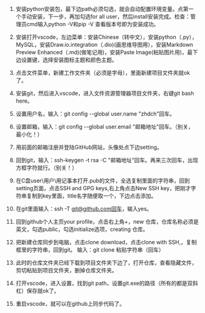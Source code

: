 1. 安装python安装包，最下边path必须勾选，就会自动配置环境变量。点第一个手动安装，下一步，再加勾选for all user，然后install安装完成。检查：管理员cmd输入python -V和pip -V
查看版本号即为安装成功。

2. 安装打开vscode，左边菜单：安装Chinese（转中文），安装python（.py），MySQL，安装Draw.io.integration（.dio)(画思维导图用），安装Markdown Preview Enhanced（.md)(做笔记用)，安装Paste Image(粘贴图片用)，最下边设置键，选择安装图标主题和颜色主题。

3. 点击文件菜单，新建工作文件夹（必须是字母），里面新建项目文件夹就ok了。

4. 安装git，然后进入vscode，进入文件资源管理器项目文件夹，右键git bash here。

5. 设置用户名，输入：git config --global user.name "zhdch"回车。
6. 设置邮箱，输入：git config --global user.email "邮箱地址"回车。（别关，最小化！）
8. 用前面的邮箱注册并登陆GitHub网站，头像处点下边setting。
9. 回到git，输入：ssh-keygen -t rsa -C "邮箱地址"回车。再来三次回车，出现方框字符就行。（别关！）
10. 在C盘user\用户\用记事本打开.pub的文件，全选复制里面的字符串，回到setting页面，点击SSH and GPG keys,右上角点击New SSH key，把刚才字符串复制到key里面，title名字随便取一个，下边点击添加。
11. 在git里面输入：ssh -T git@github.com回车，输入yes。
12. 回到github个人主页your profile，点击右上角+，new 仓库，仓库名称必须是英文，勾选public，勾选initialize选项，creating 仓库。
13. 把新建仓库同步到电脑，点击clone  download，点击clone with SSH,，复制框里的字符串，回到git。
输入：git clone 粘贴字符串（回车）
14. 此时的仓库文件夹已经下载到项目文件夹下边了，打开仓库，查看隐藏文件，剪切粘贴到项目文件夹，删掉仓库文件夹。
15. 打开vscode，进入设置，找到git path，设置git.exe的路径（所有的都是双斜杠）保存就ok了。
16. 重启vscode，就可以在github上同步代码了。